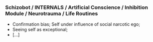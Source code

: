 ### Schizobot / INTERNALS / Artificial Conscience / Inhibition Module / Neurotrauma / Life Routines
* Confirmation bias; Self under influence of social narcotic ego;
* Seeing self as exceptional;
* [...]
